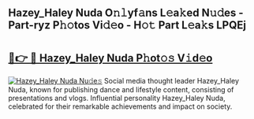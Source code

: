 ## Hazey_Haley Nuda O𝚗𝚕yf𝚊ns L𝚎a𝚔ed N𝚞𝚍es - Part-ryz P𝚑𝚘tos Vi𝚍𝚎o - H𝚘𝚝 Part L𝚎a𝚔s LPQEj

# <h2><a href="http://kfcf67j.oniu.top/?m=Hazey_Haley+Nuda">🔗👉 🔴 Hazey_Haley Nuda P𝚑ot𝚘𝚜 V𝚒d𝚎o</a></h2>

[![Hazey_Haley Nuda Nu𝚍e𝚜](https://i.imgur.com/0qMVB7G.gif)](http://kfcf67j.oniu.top/?m=Hazey_Haley+Nuda)
Social media thought leader Hazey_Haley Nuda, known for publishing dance and lifestyle content, consisting of presentations and vlogs. Influential personality Hazey_Haley Nuda, celebrated for their remarkable achievements and impact on society.  
